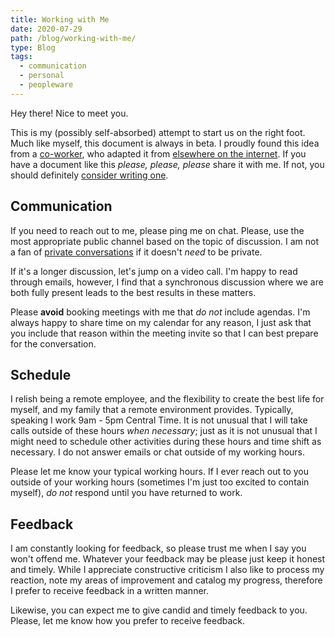 ```yaml
---
title: Working with Me
date: 2020-07-29
path: /blog/working-with-me/
type: Blog
tags:
  - communication
  - personal
  - peopleware
---
```


Hey there! Nice to meet you.

This is my (possibly self-absorbed) attempt to start us on the right foot. Much like myself, this document is always in beta. I proudly found this idea from a [co-worker](https://critter.blog/working-with-me/), who adapted it from [elsewhere on the internet](https://hackernoon.com/12-manager-readmes-from-silicon-valleys-top-tech-companies-26588a660afe). If you have a document like this _please, please, please_ share it with me. If not, you should definitely [consider writing one](/blog/why-you-need-a-readme).

## Communication
If you need to reach out to me, please ping me on chat. Please, use the most appropriate public channel based on the topic of discussion. I am not a fan of [private conversations](http://blog.flowdock.com/2014/04/30/beware-of-private-conversations/) if it doesn't _need_ to be private.

If it's a longer discussion, let's jump on a video call. I'm happy to read through emails, however, I find that a synchronous discussion where we are both fully present leads to the best results in these matters.

Please **avoid** booking meetings with me that _do not_ include agendas. I'm always happy to share time on my calendar for any reason, I just ask that you include that reason within the meeting invite so that I can best prepare for the conversation.

## Schedule
I relish being a remote employee, and the flexibility to create the best life for myself, and my family that a remote environment provides. Typically, speaking I work 9am - 5pm Central Time. It is not unusual that I will take calls outside of these hours _when necessary_; just as it is not unusual that I might need to schedule other activities during these hours and time shift as necessary. I do not answer emails or chat outside of my working hours.

Please let me know your typical working hours. If I ever reach out to you outside of your working hours (sometimes I'm just too excited to contain myself), _do not_ respond until you have returned to work.

## Feedback
I am constantly looking for feedback, so please trust me when I say you won't offend me. Whatever your feedback may be please just keep it honest and timely. While I appreciate constructive criticism I also like to process my reaction, note my areas of improvement and catalog my progress, therefore I prefer to receive feedback in a written manner.

Likewise, you can expect me to give candid and timely feedback to you. Please, let me know how you prefer to receive feedback.
